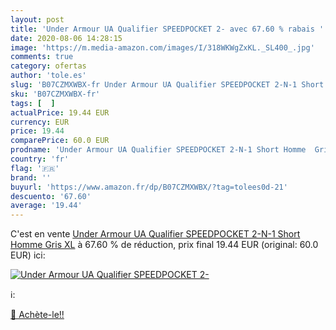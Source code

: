 ```yaml
---
layout: post
title: 'Under Armour UA Qualifier SPEEDPOCKET 2- avec 67.60 % rabais '
date: 2020-08-06 14:28:15
image: 'https://m.media-amazon.com/images/I/318WKWgZxKL._SL400_.jpg'
comments: true
category: ofertas
author: 'tole.es'
slug: 'B07CZMXWBX-fr Under Armour UA Qualifier SPEEDPOCKET 2-N-1 Short Homme...'
sku: 'B07CZMXWBX-fr'
tags: [  ]
actualPrice: 19.44 EUR
currency: EUR
price: 19.44
comparePrice: 60.0 EUR
prodname: 'Under Armour UA Qualifier SPEEDPOCKET 2-N-1 Short Homme  Gris  XL'
country: 'fr'
flag: '🇫🇷'
brand: ''
buyurl: 'https://www.amazon.fr/dp/B07CZMXWBX/?tag=tolees0d-21'
descuento: '67.60'
average: '19.44'
---
```


C'est en vente [Under Armour UA Qualifier SPEEDPOCKET 2-N-1 Short Homme  Gris  XL](https://www.amazon.fr/dp/B07CZMXWBX/?tag=tolees0d-21)  à  67.60 % de réduction, prix final  19.44 EUR (original: 60.0 EUR) ici:

[![Under Armour UA Qualifier SPEEDPOCKET 2-](https://m.media-amazon.com/images/I/318WKWgZxKL._SL400_.jpg)](https://www.amazon.fr/dp/B07CZMXWBX/?tag=tolees0d-21)

ℹ️:


[🛒 Achète-le!!](https://www.amazon.fr/dp/B07CZMXWBX/?tag=tolees0d-21)
